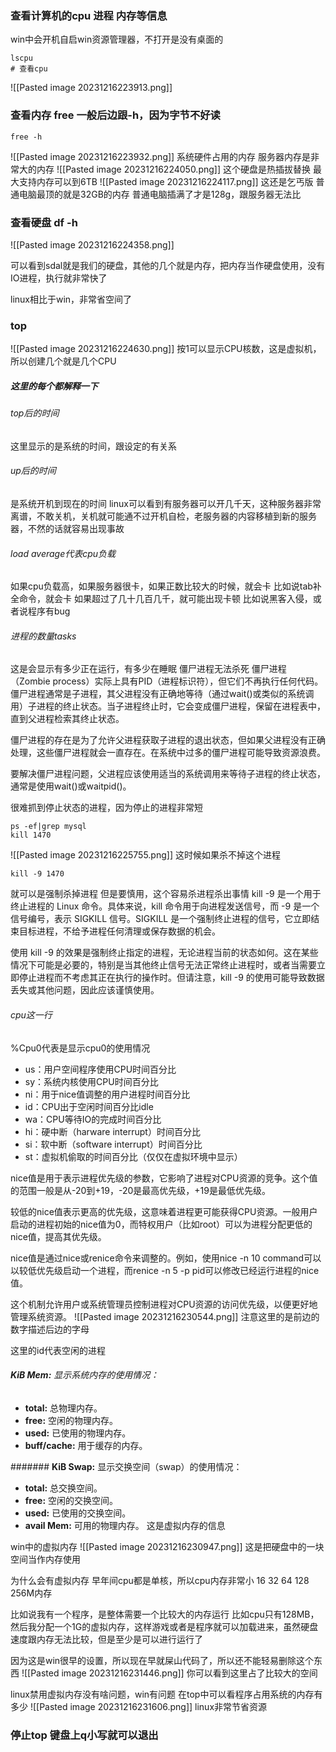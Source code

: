 
### 查看计算机的cpu 进程 内存等信息

win中会开机自启win资源管理器，不打开是没有桌面的

```
lscpu
# 查看cpu
```
![[Pasted image 20231216223913.png]]

### 查看内存 free 一般后边跟-h，因为字节不好读
```
free -h
```
![[Pasted image 20231216223932.png]]
系统硬件占用的内存
服务器内存是非常大的内存
![[Pasted image 20231216224050.png]]
这个硬盘是热插拔替换
最大支持内存可以到6TB
![[Pasted image 20231216224117.png]]
这还是乞丐版
普通电脑最顶的就是32GB的内存
普通电脑插满了才是128g，跟服务器无法比

### 查看硬盘 df -h

![[Pasted image 20231216224358.png]]

可以看到sdal就是我们的硬盘，其他的几个就是内存，把内存当作硬盘使用，没有IO进程，执行就非常快了

linux相比于win，非常省空间了

### top
![[Pasted image 20231216224630.png]]
按1可以显示CPU核数，这是虚拟机，所以创建几个就是几个CPU

##### 这里的每个都解释一下

###### top后的时间
这里显示的是系统的时间，跟设定的有关系
###### up后的时间
是系统开机到现在的时间
linux可以看到有服务器可以开几千天，这种服务器非常离谱，不敢关机，关机就可能通不过开机自检，老服务器的内容移植到新的服务器，不然的话就容易出现事故
###### load average代表cpu负载
如果cpu负载高，如果服务器很卡，如果正数比较大的时候，就会卡
比如说tab补全命令，就会卡
如果超过了几十几百几千，就可能出现卡顿
比如说黑客入侵，或者说程序有bug
###### 进程的数量tasks
这是会显示有多少正在运行，有多少在睡眠
僵尸进程无法杀死
僵尸进程（Zombie process）实际上具有PID（进程标识符），但它们不再执行任何代码。僵尸进程通常是子进程，其父进程没有正确地等待（通过wait()或类似的系统调用）子进程的终止状态。当子进程终止时，它会变成僵尸进程，保留在进程表中，直到父进程检索其终止状态。

僵尸进程的存在是为了允许父进程获取子进程的退出状态，但如果父进程没有正确处理，这些僵尸进程就会一直存在。在系统中过多的僵尸进程可能导致资源浪费。

要解决僵尸进程问题，父进程应该使用适当的系统调用来等待子进程的终止状态，通常是使用wait()或waitpid()。

很难抓到停止状态的进程，因为停止的进程非常短

```
ps -ef|grep mysql
kill 1470
```
![[Pasted image 20231216225755.png]]
这时候如果杀不掉这个进程
```
kill -9 1470
```
就可以是强制杀掉进程
但是要慎用，这个容易杀进程杀出事情
kill -9 是一个用于终止进程的 Linux 命令。具体来说，kill 命令用于向进程发送信号，而 -9 是一个信号编号，表示 SIGKILL 信号。SIGKILL 是一个强制终止进程的信号，它立即结束目标进程，不给予进程任何清理或保存数据的机会。

使用 kill -9 的效果是强制终止指定的进程，无论进程当前的状态如何。这在某些情况下可能是必要的，特别是当其他终止信号无法正常终止进程时，或者当需要立即停止进程而不考虑其正在执行的操作时。但请注意，kill -9 的使用可能导致数据丢失或其他问题，因此应该谨慎使用。


###### cpu这一行

%Cpu0代表是显示cpu0的使用情况
- us：用户空间程序使用CPU时间百分比
- sy：系统内核使用CPU时间百分比
- ni：用于nice值调整的用户进程时间百分比
- id：CPU出于空闲时间百分比idle
- wa：CPU等待IO的完成时间百分比
- hi：硬中断（harware interrupt）时间百分比
- si：软中断（software interrupt）时间百分比
- st：虚拟机偷取的时间百分比（仅仅在虚拟环境中显示）

nice值是用于表示进程优先级的参数，它影响了进程对CPU资源的竞争。这个值的范围一般是从-20到+19，-20是最高优先级，+19是最低优先级。

较低的nice值表示更高的优先级，这意味着进程更可能获得CPU资源。一般用户启动的进程初始的nice值为0，而特权用户（比如root）可以为进程分配更低的nice值，提高其优先级。

nice值是通过nice或renice命令来调整的。例如，使用nice -n 10 command可以以较低优先级启动一个进程，而renice -n 5 -p pid可以修改已经运行进程的nice值。

这个机制允许用户或系统管理员控制进程对CPU资源的访问优先级，以便更好地管理系统资源。
![[Pasted image 20231216230544.png]]
注意这里的是前边的数字描述后边的字母

这里的id代表空闲的进程

###### **KiB Mem:** 显示系统内存的使用情况：
- **total:** 总物理内存。
- **free:** 空闲的物理内存。
- **used:** 已使用的物理内存。
- **buff/cache:** 用于缓存的内存。

####### **KiB Swap:** 显示交换空间（swap）的使用情况：
- **total:** 总交换空间。
- **free:** 空闲的交换空间。
- **used:** 已使用的交换空间。
- **avail Mem:** 可用的物理内存。
这是虚拟内存的信息

win中的虚拟内存
![[Pasted image 20231216230947.png]]
这是把硬盘中的一块空间当作内存使用

为什么会有虚拟内存
早年间cpu都是单核，所以cpu内存非常小 16 32 64 128 256M内存

比如说我有一个程序，是整体需要一个比较大的内存运行
比如cpu只有128MB，然后我分配一个1G的虚拟内存，这样游戏或者是程序就可以加载进来，虽然硬盘速度跟内存无法比较，但是至少是可以进行运行了

因为这是win很早的设置，所以现在早就屎山代码了，所以还不能轻易删除这个东西
![[Pasted image 20231216231446.png]]
你可以看到这里占了比较大的空间

linux禁用虚拟内存没有啥问题，win有问题
在top中可以看程序占用系统的内存有多少
![[Pasted image 20231216231606.png]]
linux非常节省资源

### 停止top 键盘上q小写就可以退出

